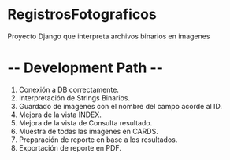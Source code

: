 # RegistrosFotograficos
 Proyecto Django que interpreta archivos binarios en imagenes

# -- Development Path --
 1. Conexión a DB correctamente.
 2. Interpretación de Strings Binarios.
 3. Guardado de imagenes con el nombre del campo acorde al ID.
 4. Mejora de la vista INDEX.
 5. Mejora de la vista de Consulta resultado.
 6. Muestra de todas las imagenes en CARDS.
 7. Preparación de reporte en base a los resultados.
 8. Exportación de reporte en PDF.
